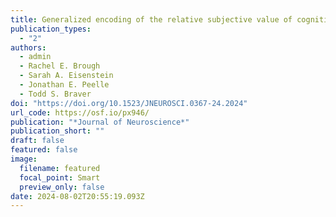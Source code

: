 ```yaml
---
title: Generalized encoding of the relative subjective value of cognitive effort in dorsal ACC
publication_types:
  - "2"
authors:
  - admin
  - Rachel E. Brough
  - Sarah A. Eisenstein
  - Jonathan E. Peelle
  - Todd S. Braver
doi: "https://doi.org/10.1523/JNEUROSCI.0367-24.2024"
url_code: https://osf.io/px946/
publication: "*Journal of Neuroscience*"
publication_short: ""
draft: false
featured: false
image:
  filename: featured
  focal_point: Smart
  preview_only: false
date: 2024-08-02T20:55:19.093Z
---
```

